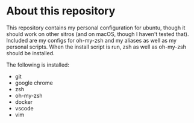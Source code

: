# About this repository
This repository contains my personal configuration for ubuntu, though it should work on other sitros (and on macOS, though I haven't tested that).
Included are my configs for oh-my-zsh and my aliases as well as my personal scripts.
When the install script is run, zsh as well as oh-my-zsh should be installed.

The following is installed:
- git
- google chrome
- zsh
- oh-my-zsh
- docker
- vscode
- vim
